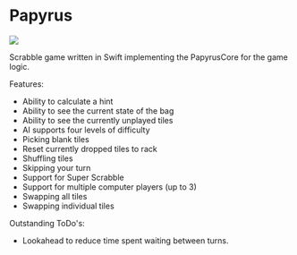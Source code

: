 # Papyrus

![](https://reposs.herokuapp.com/?path=ChrisAU/Papyrus&style=flat)

Scrabble game written in Swift implementing the PapyrusCore for the game logic.

Features:
- Ability to calculate a hint
- Ability to see the current state of the bag
- Ability to see the currently unplayed tiles
- AI supports four levels of difficulty
- Picking blank tiles
- Reset currently dropped tiles to rack
- Shuffling tiles
- Skipping your turn
- Support for Super Scrabble
- Support for multiple computer players (up to 3)
- Swapping all tiles
- Swapping individual tiles

Outstanding ToDo's:
- Lookahead to reduce time spent waiting between turns.
